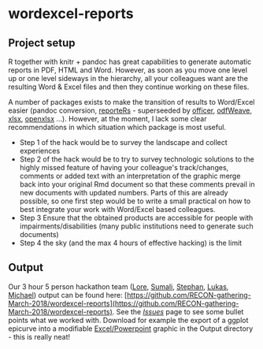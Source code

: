 # wordexcel-reports

## Project setup
R together with knitr + pandoc has great capabilities to generate automatic reports in PDF, HTML and Word. However, as soon as you move one level up or one level sideways in the hierarchy, all your colleagues want are the resulting Word & Excel files and then they continue working on these files.

A number of packages exists to make the transition of results to Word/Excel easier (pandoc conversion, [reporteRs](https://davidgohel.github.io/ReporteRs/) - superseeded by [officer](https://cran.r-project.org/web/packages/officer/), [odfWeave](https://cran.r-project.org/web/packages/odfWeave/index.html), [xlsx](https://cran.r-project.org/web/packages/xlsx/xlsx.pdf), [openxlsx](https://cran.r-project.org/web/packages/openxlsx/index.html) ...). However, at the moment, I lack some clear recommendations in which situation which package is most useful. 

* Step 1 of the hack would be to survey the landscape and collect experiences
* Step 2 of the hack would be to try to survey technologic solutions to the highly missed feature of having your colleague's track/changes, comments or added text with an interpretation of the graphic merge back into your original Rmd document so that these comments prevail in new documents with updated numbers. Parts of this are already possible, so one first step would be to write a small practical on how to best integrate your work with Word/Excel based colleagues.
* Step 3 Ensure that the obtained products are accessible for people with impairments/disabilities (many public institutions need to generate such documents)
* Step 4 the sky (and the max 4 hours of effective hacking) is the limit

## Output 
Our 3 hour 5 person hackathon team ([Lore](https://github.com/loremerdrignac), [Sumali](https://github.com/sumalibajaj), [Stephan](https://github.com/gstephan30), [Lukas](https://github.com/lukric), [Michael](https://github.com/hoehleatsu)) output can be found here: [https://github.com/RECON-gathering-March-2018/wordexcel-reports](https://github.com/RECON-gathering-March-2018/wordexcel-reports). See the [*Issues*](https://github.com/RECON-gathering-March-2018/wordexcel-reports/issues) page to see some bullet points what we worked with. Download for example the export of a ggplot epicurve into a modifiable [Excel/Powerpoint](https://github.com/RECON-gathering-March-2018/wordexcel-reports/blob/master/Output/expamle.pptx) graphic in the Output directory - this is really neat!
